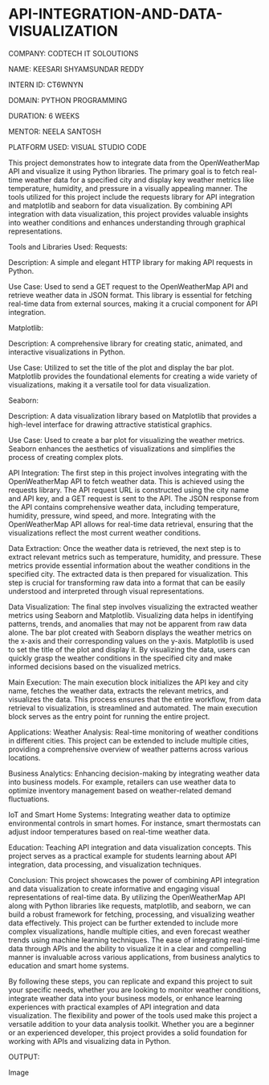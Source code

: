 # API-INTEGRATION-AND-DATA-VISUALIZATION

COMPANY: CODTECH IT SOLOUTIONS

NAME: KEESARI SHYAMSUNDAR REDDY

INTERN ID: CT6WNYN

DOMAIN: PYTHON PROGRAMMING

DURATION: 6 WEEKS

MENTOR: NEELA SANTOSH

PLATFORM USED: VISUAL STUDIO CODE

This project demonstrates how to integrate data from the OpenWeatherMap API and visualize it using Python libraries. The primary goal is to fetch real-time weather data for a specified city and display key weather metrics like temperature, humidity, and pressure in a visually appealing manner. The tools utilized for this project include the requests library for API integration and matplotlib and seaborn for data visualization. By combining API integration with data visualization, this project provides valuable insights into weather conditions and enhances understanding through graphical representations.

Tools and Libraries Used: Requests:

Description: A simple and elegant HTTP library for making API requests in Python.

Use Case: Used to send a GET request to the OpenWeatherMap API and retrieve weather data in JSON format. This library is essential for fetching real-time data from external sources, making it a crucial component for API integration.

Matplotlib:

Description: A comprehensive library for creating static, animated, and interactive visualizations in Python.

Use Case: Utilized to set the title of the plot and display the bar plot. Matplotlib provides the foundational elements for creating a wide variety of visualizations, making it a versatile tool for data visualization.

Seaborn:

Description: A data visualization library based on Matplotlib that provides a high-level interface for drawing attractive statistical graphics.

Use Case: Used to create a bar plot for visualizing the weather metrics. Seaborn enhances the aesthetics of visualizations and simplifies the process of creating complex plots.

API Integration: The first step in this project involves integrating with the OpenWeatherMap API to fetch weather data. This is achieved using the requests library. The API request URL is constructed using the city name and API key, and a GET request is sent to the API. The JSON response from the API contains comprehensive weather data, including temperature, humidity, pressure, wind speed, and more. Integrating with the OpenWeatherMap API allows for real-time data retrieval, ensuring that the visualizations reflect the most current weather conditions.

Data Extraction: Once the weather data is retrieved, the next step is to extract relevant metrics such as temperature, humidity, and pressure. These metrics provide essential information about the weather conditions in the specified city. The extracted data is then prepared for visualization. This step is crucial for transforming raw data into a format that can be easily understood and interpreted through visual representations.

Data Visualization: The final step involves visualizing the extracted weather metrics using Seaborn and Matplotlib. Visualizing data helps in identifying patterns, trends, and anomalies that may not be apparent from raw data alone. The bar plot created with Seaborn displays the weather metrics on the x-axis and their corresponding values on the y-axis. Matplotlib is used to set the title of the plot and display it. By visualizing the data, users can quickly grasp the weather conditions in the specified city and make informed decisions based on the visualized metrics.

Main Execution: The main execution block initializes the API key and city name, fetches the weather data, extracts the relevant metrics, and visualizes the data. This process ensures that the entire workflow, from data retrieval to visualization, is streamlined and automated. The main execution block serves as the entry point for running the entire project.

Applications: Weather Analysis: Real-time monitoring of weather conditions in different cities. This project can be extended to include multiple cities, providing a comprehensive overview of weather patterns across various locations.

Business Analytics: Enhancing decision-making by integrating weather data into business models. For example, retailers can use weather data to optimize inventory management based on weather-related demand fluctuations.

IoT and Smart Home Systems: Integrating weather data to optimize environmental controls in smart homes. For instance, smart thermostats can adjust indoor temperatures based on real-time weather data.

Education: Teaching API integration and data visualization concepts. This project serves as a practical example for students learning about API integration, data processing, and visualization techniques.

Conclusion: This project showcases the power of combining API integration and data visualization to create informative and engaging visual representations of real-time data. By utilizing the OpenWeatherMap API along with Python libraries like requests, matplotlib, and seaborn, we can build a robust framework for fetching, processing, and visualizing weather data effectively. This project can be further extended to include more complex visualizations, handle multiple cities, and even forecast weather trends using machine learning techniques. The ease of integrating real-time data through APIs and the ability to visualize it in a clear and compelling manner is invaluable across various applications, from business analytics to education and smart home systems.

By following these steps, you can replicate and expand this project to suit your specific needs, whether you are looking to monitor weather conditions, integrate weather data into your business models, or enhance learning experiences with practical examples of API integration and data visualization. The flexibility and power of the tools used make this project a versatile addition to your data analysis toolkit. Whether you are a beginner or an experienced developer, this project provides a solid foundation for working with APIs and visualizing data in Python.

OUTPUT:

Image
